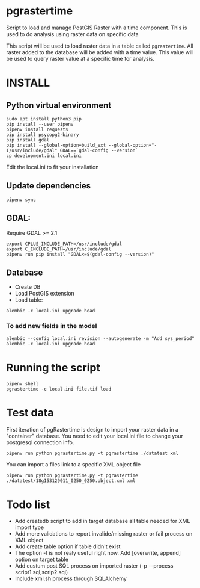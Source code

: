 # pgrastertime
Script to load and manage PostGIS Raster with a time component. This is used
to do analysis using raster data on specific data

This script will be used to load raster data in a table called `pgrastertime`.
All raster added to the database will be added with a time value. This value
will be used to query raster value at a specific time for analysis.


# INSTALL

## Python virtual environment
```
sudo apt install python3 pip
pip install --user pipenv
pipenv install requests
pip install psycopg2-binary
pip install gdal
pip install --global-option=build_ext --global-option="-I/usr/include/gdal" GDAL==`gdal-config --version`
cp development.ini local.ini
```
Edit the local.ini to fit your installation

## Update dependencies
```
pipenv sync
```

## GDAL:
Require GDAL >= 2.1
```
export CPLUS_INCLUDE_PATH=/usr/include/gdal
export C_INCLUDE_PATH=/usr/include/gdal
pipenv run pip install "GDAL<=$(gdal-config --version)"
```

## Database
 - Create DB
 - Load PostGIS extension
 - Load table:
```
alembic -c local.ini upgrade head
```

### To add new fields in the model
```
alembic --config local.ini revision --autogenerate -m "Add sys_period"
alembic -c local.ini upgrade head
```

# Running the script
```
pipenv shell
pgrastertime -c local.ini file.tif load
```

# Test data


First iteration of pgRastertime is design to import your raster data in a "container" database.  You need to edit your local.ini file to change your postgresql connection info. 

```
pipenv run python pgrastertime.py -t pgrastertime ./datatest xml
```

You can import a files link to a specific XML object file

```
pipenv run python pgrastertime.py -t pgrastertime ./datatest/18g153129011_0250_0250.object.xml xml
```

# Todo list

 * Add createdb script to add in target database all table needed for XML import type
 * Add more validations to report invalide/missing raster or fail process on XML object 
 * Add create table option if table didn't exist
 * The option -t is not realy useful right now.  Add [overwrite, append] option on target table 
 * Add custum post SQL process on imported raster (-p --process script1.sql,scrip2.sql)
 * Include xml.sh process through SQLAlchemy




